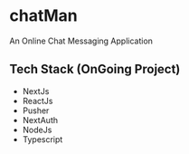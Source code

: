 # chatMan

An Online Chat Messaging Application


## Tech Stack (OnGoing Project)

- NextJs
- ReactJs
- Pusher
- NextAuth
- NodeJs
- Typescript